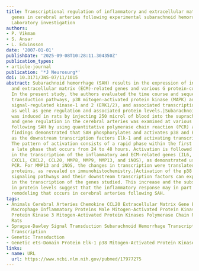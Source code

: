 ```yaml
---
title: Transcriptional regulation of inflammatory and extracellular matrix-regulating
  genes in cerebral arteries following experimental subarachnoid hemorrhage in rats.
  Laboratory investigation
authors:
- P. Vikman
- S. Ansar
- L. Edvinsson
date: '2007-01-01'
publishDate: '2025-09-08T10:28:11.304350Z'
publication_types:
- article-journal
publication: '*J Neurosurg*'
doi: 10.3171/JNS-07/11/1015
abstract: Subarachnoid hemorrhage (SAH) results in the expression of inflammatory
  and extracellular matrix (ECM)-related genes and various G protein-coupled receptors.
  In the present study, the authors evaluated the time course and sequence of the
  transduction pathways, p38 mitogen-activated protein kinase (MAPK) and extracellular
  signal-regulated kinase-1 and 2 (ERK1/2), and associated transcription factor activation
  as well as gene regulation and associated protein levels.|Subarachnoid hemorrhage
  was induced in rats by injecting 250 microl of blood into the suprachiasmatic cistern,
  and gene regulation in the cerebral arteries was examined at various points in time
  following SAH by using quantitative polymerase chain reaction (PCR) and immunohistochemistry.|Immunohistochemical
  findings demonstrated that SAH phosphorylates and activates p38 and ERK1/2 as well
  as the downstream transcription factors Elk-1 and activating transcription factor-2.
  The pattern of activation consists of a rapid phase within the first few hours and
  a late phase that occurs from 24 to 48 hours. Activation is followed by an increase
  in the transcription of the inflammatory and ECM-related genes (IL6, TNFalpha, IL1beta,
  CXCL1, CXCL2, CCL20, MMP8, MMP9, MMP13, and iNOS), as demonstrated using real-time
  PCR. For MMP13 and iNOS, the changes in transcription were translated into functional
  proteins, as revealed on immunohistochemistry.|Activation of the p38 and ERK1/2
  signaling pathways and their downstream transcription factors can explain the increase
  in the transcription of the genes studied. This increase and the subsequent augmentation
  in protein levels suggest that the inflammatory response may in part explain the
  remodeling that occurs in cerebral arteries following SAH.
tags:
- Animals Cerebral Arteries Chemokine CCL20 Extracellular Matrix Gene Expression Immunohistochemistry
  Macrophage Inflammatory Proteins Male Mitogen-Activated Protein Kinase 1 Mitogen-Activated
  Protein Kinase 3 Mitogen-Activated Protein Kinases Polymerase Chain Reaction Rats
  Rats
- Sprague-Dawley Signal Transduction Subarachnoid Hemorrhage Transcription Factors
  Transcription
- Genetic Transduction
- Genetic ets-Domain Protein Elk-1 p38 Mitogen-Activated Protein Kinases
links:
- name: URL
  url: https://www.ncbi.nlm.nih.gov/pubmed/17977275
---
```

